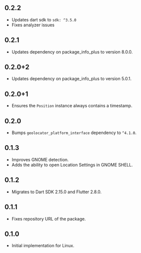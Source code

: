 ## 0.2.2

- Updates dart sdk to `sdk: ^3.5.0`
- Fixes analyzer issues

## 0.2.1

- Updates dependency on package_info_plus to version 8.0.0.

## 0.2.0+2

- Updates dependency on package_info_plus to version 5.0.1.

## 0.2.0+1

- Ensures the `Position` instance always contains a timestamp.

## 0.2.0

- Bumps `geolocator_platform_interface` dependency to `^4.1.0`.

## 0.1.3

- Improves GNOME detection.
- Adds the ability to open Location Settings in GNOME SHELL.

## 0.1.2

- Migrates to Dart SDK 2.15.0 and Flutter 2.8.0.

## 0.1.1

- Fixes repository URL of the package.

## 0.1.0

- Initial implementation for Linux.
